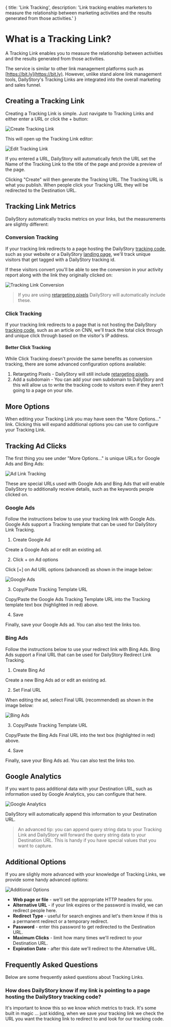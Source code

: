 {
	title: 'Link Tracking',
	description: 'Link tracking enables marketers to measure the relationship between marketing activities and the results generated from those activities.'
}
# What is a Tracking Link?
A Tracking Link enables you to measure the relationship between activities and the results generated from those activities. 

The service is similar to other link management platforms such as [https://bit.ly](https://bit.ly). However, unlike stand alone link management tools, DailyStory's Tracking Links are integrated into the overall marketing and sales funnel. 

## Creating a Tracking Link
Creating a Tracking Link is simple. Just navigate to Tracking Links and either enter a URL or click the + button:
	
![Create Tracking Link](/articles/link-tracking/linktracking-04.png "Create Tracking Link")

This will open up the Tracking Link editor:
	
![Edit Tracking Link](/articles/link-tracking/linktracking-05.png "Edit Tracking Link")

If you entered a URL, DailyStory will automatically fetch the URL set the Name of the Tracking Link to the title of the page and provide a preview of the page.

Clicking "Create" will then generate the Tracking URL. The Tracking URL is what you publish. When people click your Tracking URL they will be redirected to the Destination URL.	

## Tracking Link Metrics
DailyStory automatically tracks metrics on your links, but the measurements are slightly different:

### Conversion Tracking
If your tracking link redirects to a page hosting the DailyStory [tracking code](/install), such as your website or a DailyStory [landing page](/pages/), we'll track unique visitors that get tagged with a DailyStory tracking id. 

If these visitors convert you'll be able to see the conversion in your activity report along with the link they originally clicked on:
	
![Tracking Link Conversion](/articles/link-tracking/linktracking-03.png "Tracking Link Conversion")

> If you are using [retargeting pixels](/link-tracking/what-is-retargeting-pixel) DailyStory will automatically include these.

### Click Tracking
If your tracking link redirects to a page that is not hosting the DailyStory [tracking code](/install), such as an article on CNN, we'll track the total click through and unique click through based on the visitor's IP address.

#### Better Click Tracking
While Click Tracking doesn't provide the same benefits as conversion tracking, there are some advanced configuration options available:

1. Retargeting Pixels - DailyStory will still include [retargeting pixels](/link-tracking/what-is-retargeting-pixel).
2. Add a subdomain - You can add your own subdomain to DailyStory and this will allow us to write the tracking code to visitors even if they aren't going to a page on your site.

## More Options
When editing your Tracking Link you may have seen the "More Options..." link. Clicking this will expand additional options you can use to configure your Tracking Link.

## Tracking Ad Clicks
The first thing you see under "More Options..." is unique URLs for Google Ads and Bing Ads:

![Ad Link Tracking](/articles/link-tracking/linktracking-06.png "Ad Link Tracking")	

These are special URLs used with Google Ads and Bing Ads that will enable DailyStory to additionally receive details, such as the keywords people clicked on.	

### Google Ads
Follow the instructions below to use your tracking link with Google Ads. Google Ads support a Tracking template that can be used for DailyStory Link Tracking.

<ol class="step"><li value="1">Create Google Ad</li></ol>
Create a Google Ads ad or edit an existing ad.

<ol class="step"><li value="2">Click + on Ad options</li></ol>
Click [+] on Ad URL options (advanced) as shown in the image below:

![Google Ads](/articles/link-tracking/linktracking-01.png "Google Ads")

<ol class="step"><li value="3">Copy/Paste Tracking Template URL</li></ol>
Copy/Paste the Google Ads Tracking Template URL into the Tracking template text box (highlighted in red) above.

<ol class="step"><li value="4">Save</li></ol>
Finally, save your Google Ads ad. You can also test the links too.

### Bing Ads
Follow the instructions below to use your redirect link with Bing Ads. Bing Ads support a Final URL that can be used for DailyStory Redirect Link Tracking.

<ol class="step"><li value="1">Create Bing Ad</li></ol>
Create a new Bing Ads ad or edit an existing ad.

<ol class="step"><li value="2">Set Final URL</li></ol>
When editing the ad, select Final URL (recommended) as shown in the image below:

![Bing Ads](/articles/link-tracking/linktracking-02.png "Bing Ads")

<ol class="step"><li value="3">Copy/Paste Tracking Template URL</li></ol>
Copy/Paste the Bing Ads Final URL into the text box (highlighted in red) above.

<ol class="step"><li value="4">Save</li></ol>
Finally, save your Bing Ads ad. You can also test the links too.

## Google Analytics
If you want to pass additional data with your Destination URL, such as information used by Google Analytics, you can configure that here.

![Google Analytics](/articles/link-tracking/linktracking-07.png "Google Analytics")

DailyStory will automatically append this information to your Destination URL.

> An advanced tip: you can append query string data to your Tracking Link and DailyStory will forward the query string data to your Destination URL. This is handy if you have special values that you want to capture.

## Additional Options
If you are slighly more advanced with your knowledge of Tracking Links, we provide some handy advanced options:
	
![Additional Options](/articles/link-tracking/linktracking-08.png "Additional Options")

* **Web page or file** - we'll set the appropriate HTTP headers for you.
* **Alternative URL** - if your link expires or the password is invalid, we can redirect people here.
* **Redirect Type** - useful for search engines and let's them know if this is a permanent redirect or a temporary redirect.
* **Password** - enter this password to get redirected to the Destination URL.
* **Maximum Clicks** - limit how many times we'll redirect to your Destination URL.
* **Expiration Date** - after this date we'll redirect to the Alternative URL. 

## Frequently Asked Questions
Below are some frequently asked questions about Tracking Links.

### How does DailyStory know if my link is pointing to a page hosting the DailyStory tracking code?
It's important to know this so we know which metrics to track. It's some built in magic ... just kidding, when we save your tracking link we check the URL you want the tracking link to redirect to and look for our tracking code.

